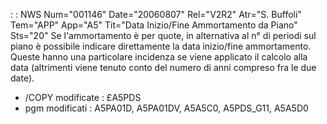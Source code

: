  :  : NWS Num="001146" Date="20060807" Rel="V2R2" Atr="S. Buffoli" Tem="APP" App="A5" Tit="Data Inizio/Fine Ammortamento da Piano" Sts="20"
Se l'ammortamento è per quote, in alternativa al n° di periodi sul piano è possibile indicare direttamente la data inizio/fine ammortamento. Queste hanno una particolare incidenza se viene applicato il calcolo alla data (altrimenti viene tenuto conto del numero di anni compreso fra le due
date).

-  /COPY modificate :  £A5PDS
-  pgm modificati :  A5PA01D, A5PA01DV, A5A5C0, A5PDS_G11, A5A5D0

